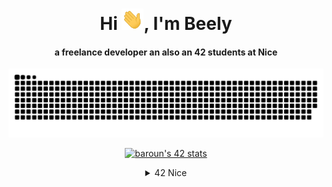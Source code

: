 <div align='center'>
 
<h1 align="center">Hi <img width="35" src="https://github.com/1999AZZAR/1999AZZAR/blob/main/resources/img/waving.gif">, I'm Beely</h1>
<h4 align="center">a freelance developer an also an 42 students at Nice</h4>
</div>

<div align="center">
  <img  src="https://github.com/1999AZZAR/1999AZZAR/blob/main/resources/img/grid-snake.svg"
       alt="snake" />

 
[![baroun's 42 stats](https://badge42.vercel.app/api/v2/cl8bj6y6r00110gkw05dp70n6/stats?cursusId=21&coalitionId=116)](https://github.com/JaeSeoKim/badge42)
 
 <details>
<summary>42 Nice</summary>
<div markdown="1">       
 <details>
  <summary> Subjects </summary> 
  
  |Subject|Score|
  |:-----:|:----:|
  |**Libft**|[![baroun's 42 Libft Score](https://badge42.vercel.app/api/v2/cl8bj6y6r00110gkw05dp70n6/project/2380321)](https://github.com/JaeSeoKim/badge42))|
  |**get_next_line**|[![baroun's 42 get_next_line Score](https://badge42.vercel.app/api/v2/cl8bj6y6r00110gkw05dp70n6/project/2408056)](https://github.com/JaeSeoKim/badge42)|
  |**ft_printf**|[![baroun's 42 ft_printf Score](https://badge42.vercel.app/api/v2/cl8bj6y6r00110gkw05dp70n6/project/2402014)](https://github.com/JaeSeoKim/badge42)|
  |**Born2beroot**|[![baroun's 42 get_next_line Score](https://badge42.vercel.app/api/v2/cl8bj6y6r00110gkw05dp70n6/project/2408056)](https://github.com/JaeSeoKim/badge42)|
  |**Minitalk**|[![baroun's 42 get_next_line Score](https://badge42.vercel.app/api/v2/cl8bj6y6r00110gkw05dp70n6/project/2408056)](https://github.com/JaeSeoKim/badge42)|
  |**so_long**|[![baroun's 42 so_long Score](https://badge42.vercel.app/api/v2/cl8bj6y6r00110gkw05dp70n6/project/2520177)](https://github.com/JaeSeoKim/badge42)|
  |**push_swap**|[![baroun's 42 push_swap Score](https://badge42.vercel.app/api/v2/cl8bj6y6r00110gkw05dp70n6/project/2551434)](https://github.com/JaeSeoKim/badge42)|
 |**Exam Rank 02**|[![baroun's 42 Exam Rank 02 Score](https://badge42.vercel.app/api/v2/cl8bj6y6r00110gkw05dp70n6/project/2520329)](https://github.com/JaeSeoKim/badge42)|
  
 </details>

</div>
</details>

</div>
